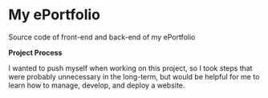 # My ePortfolio
Source code of front-end and back-end of my ePortfolio
  

**Project Process**
  
I wanted to push myself when working on this project, so I took steps that were probably unnecessary in the long-term, but would be helpful for me to learn how to manage, develop, and deploy a website. 
  